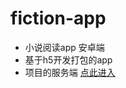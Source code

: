 # fiction-app
* 小说阅读app 安卓端
* 基于h5开发打包的app
* 项目的服务端 [点此进入](https://github.com/suhanyujie/NovelSpider)
